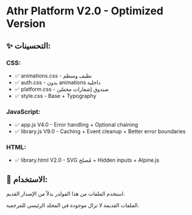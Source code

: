 # Athr Platform V2.0 - Optimized Version

## ✨ التحسينات:

### CSS:
- ✅ animations.css - نظيف ومنظم
- ✅ auth.css - بدون animations داخلية
- ✅ platform.css - صندوق إشعارات محسّن
- ✅ style.css - Base + Typography

### JavaScript:
- ✅ app.js V4.0 - Error handling + Optional chaining
- ✅ library.js V9.0 - Caching + Event cleanup + Better error boundaries

### HTML:
- ✅ library.html V2.0 - SVG مُصلح + Hidden inputs + Alpine.js

## 📂 الاستخدام:
استخدم الملفات من هذا الفولدر بدلاً من الإصدار القديم.

الملفات القديمة لا تزال موجودة في المجلد الرئيسي للمرجعية.
